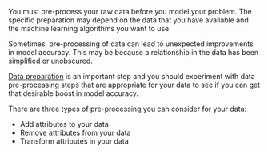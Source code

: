 You must pre-process your raw data before you model your problem. The specific preparation may depend on the data that you have available and the machine learning algorithms you want to use.

Sometimes, pre-processing of data can lead to unexpected improvements in model accuracy. This may be because a relationship in the data has been simplified or unobscured.

[Data preparation](https://machinelearningmastery.com/how-to-prepare-data-for-machine-learning/ "How to Prepare Data For Machine Learning") is an important step and you should experiment with data pre-processing steps that are appropriate for your data to see if you can get that desirable boost in model accuracy.

There are three types of pre-processing you can consider for your data:

-   Add attributes to your data
-   Remove attributes from your data
-   Transform attributes in your data